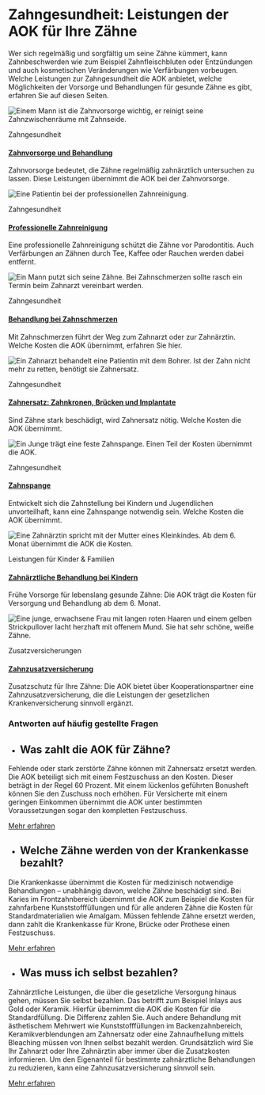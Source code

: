 # Zahngesundheit: Leistungen der AOK für Ihre Zähne

Wer sich regelmäßig und sorgfältig um seine Zähne kümmert, kann Zahnbeschwerden wie zum Beispiel Zahnfleischbluten oder Entzündungen und auch kosmetischen Veränderungen wie Verfärbungen vorbeugen. Welche Leistungen zur Zahngesundheit die AOK anbietet, welche Möglichkeiten der Vorsorge und Behandlungen für gesunde Zähne es gibt, erfahren Sie auf diesen Seiten.

![Einem Mann ist die Zahnvorsorge wichtig, er reinigt seine Zahnzwischenräume mit Zahnseide.](https://www.aok.de/pk/magazin/cms/fileadmin/_processed_/d/b/csm_zahnvorsorge-behandlung_f8edf60dd1.jpg.webp)

Zahngesundheit

#### [Zahnvorsorge und Behandlung](https://www.aok.de/pk/leistungen/zahngesundheit/zahnvorsorge/)

Zahnvorsorge bedeutet, die Zähne regelmäßig zahnärztlich untersuchen zu lassen. Diese Leistungen übernimmt die AOK bei der Zahnvorsorge.

![Eine Patientin bei der professionellen Zahnreinigung.](https://www.aok.de/pk/magazin/cms/fileadmin/_processed_/2/3/csm_zahnreinigung_b22bfd6eb0.jpg.webp)

Zahngesundheit

#### [Professionelle Zahnreinigung](https://www.aok.de/pk/leistungen/zahngesundheit/professionelle-zahnreinigung/)

Eine professionelle Zahnreinigung schützt die Zähne vor Parodontitis. Auch Verfärbungen an Zähnen durch Tee, Kaffee oder Rauchen werden dabei entfernt.

![Ein Mann putzt sich seine Zähne. Bei Zahnschmerzen sollte rasch ein Termin beim Zahnarzt vereinbart werden.](https://www.aok.de/pk/magazin/cms/fileadmin/_processed_/2/9/csm_zahnschmerzen_c9ba2a5814.jpg.webp)

Zahngesundheit

#### [Behandlung bei Zahnschmerzen](https://www.aok.de/pk/leistungen/zahngesundheit/behandlung-zahnarzt/)

Mit Zahnschmerzen führt der Weg zum Zahnarzt oder zur Zahnärztin. Welche Kosten die AOK übernimmt, erfahren Sie hier.

![Ein Zahnarzt behandelt eine Patientin mit dem Bohrer. Ist der Zahn nicht mehr zu retten, benötigt sie Zahnersatz. ](https://www.aok.de/pk/magazin/cms/fileadmin/_processed_/6/c/csm_zahnersatz_86c289d539.jpg.webp)

Zahngesundheit

#### [Zahnersatz: Zahnkronen, Brücken und Implantate](https://www.aok.de/pk/leistungen/zahngesundheit/zahnersatz-zahnkronen-bruecken-implantate/)

Sind Zähne stark beschädigt, wird Zahnersatz nötig. Welche Kosten die AOK übernimmt.

![Ein Junge trägt eine feste Zahnspange. Einen Teil der Kosten übernimmt die AOK. ](https://www.aok.de/pk/magazin/cms/fileadmin/_processed_/7/8/csm_zahnspangen_9566ea2c89.jpg.webp)

Zahngesundheit

#### [Zahnspange](https://www.aok.de/pk/leistungen/zahngesundheit/zahnspange/)

Entwickelt sich die Zahnstellung bei Kindern und Jugendlichen unvorteilhaft, kann eine Zahnspange notwendig sein. Welche Kosten die AOK übernimmt.

![Eine Zahnärztin spricht mit der Mutter eines Kleinkindes. Ab dem 6. Monat übernimmt die AOK die Kosten. ](https://www.aok.de/pk/magazin/cms/fileadmin/_processed_/1/c/csm_zahnaerztliche-behandlung-kinder_fe3b61df93.jpg.webp)

Leistungen für Kinder & Familien

#### [Zahnärztliche Behandlung bei Kindern](https://www.aok.de/pk/leistungen/kinder-familien/zahnarztbehandlung-kinder/)

Frühe Vorsorge für lebenslang gesunde Zähne: Die AOK trägt die Kosten für Versorgung und Behandlung ab dem 6. Monat.

![Eine junge, erwachsene Frau mit langen roten Haaren und einem gelben Strickpullover lacht herzhaft mit offenem Mund. Sie hat sehr schöne, weiße Zähne.](https://www.aok.de/pk/magazin/cms/fileadmin/_processed_/e/e/csm_zahnzusatzversicherung_bb811abd02.jpg.webp)

Zusatzversicherungen

#### [Zahnzusatzversicherung](https://www.aok.de/pk/zusatzversicherungen/zahnzusatzversicherung/)

Zusatzschutz für Ihre Zähne: Die AOK bietet über Kooperationspartner eine Zahnzusatzversicherung, die die Leistungen der gesetzlichen Krankenversicherung sinnvoll ergänzt.

### Antworten auf häufig gestellte Fragen

- ## Was zahlt die AOK für Zähne?









Fehlende oder stark zerstörte Zähne können mit Zahnersatz ersetzt werden. Die AOK beteiligt sich mit einem Festzuschuss an den Kosten. Dieser beträgt in der Regel 60 Prozent. Mit einem lückenlos geführten Bonusheft können Sie den Zuschuss noch erhöhen. Für Versicherte mit einem geringen Einkommen übernimmt die AOK unter bestimmten Voraussetzungen sogar den kompletten Festzuschuss.





[Mehr erfahren](https://www.aok.de/pk/leistungen/zahngesundheit/zahnersatz-zahnkronen-bruecken-implantate/)

- ## Welche Zähne werden von der Krankenkasse bezahlt?









Die Krankenkasse übernimmt die Kosten für medizinisch notwendige Behandlungen – unabhängig davon, welche Zähne beschädigt sind. Bei Karies im Frontzahnbereich übernimmt die AOK zum Beispiel die Kosten für zahnfarbene Kunststofffüllungen und für alle anderen Zähne die Kosten für Standardmaterialien wie Amalgam. Müssen fehlende Zähne ersetzt werden, dann zahlt die Krankenkasse für Krone, Brücke oder Prothese einen Festzuschuss.





[Mehr erfahren](https://www.aok.de/pk/leistungen/zahngesundheit/behandlung-zahnarzt/)

- ## Was muss ich selbst bezahlen?









Zahnärztliche Leistungen, die über die gesetzliche Versorgung hinaus gehen, müssen Sie selbst bezahlen. Das betrifft zum Beispiel Inlays aus Gold oder Keramik. Hierfür übernimmt die AOK die Kosten für die Standardfüllung. Die Differenz zahlen Sie. Auch andere Behandlung mit ästhetischem Mehrwert wie Kunststofffüllungen im Backenzahnbereich, Keramikverblendungen am Zahnersatz oder eine Zahnaufhellung mittels Bleaching müssen von Ihnen selbst bezahlt werden. Grundsätzlich wird Sie Ihr Zahnarzt oder Ihre Zahnärztin aber immer über die Zusatzkosten informieren. Um den Eigenanteil für bestimmte zahnärztliche Behandlungen zu reduzieren, kann eine Zahnzusatzversicherung sinnvoll sein.





[Mehr erfahren](https://www.aok.de/pk/zusatzversicherungen/zahnzusatzversicherung/)